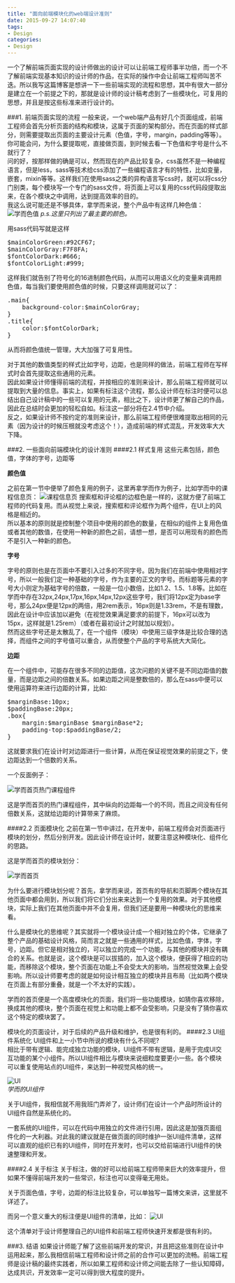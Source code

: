 ```yaml
---
title: "面向前端模块化的web端设计准则"
date: 2015-09-27 14:07:40
tags: 
- Design
categories: 
- Design
---
```

一个了解前端页面实现的设计师做出的设计可以让前端工程师事半功倍，而一个不了解前端实现基本知识的设计师的作品，在实际的操作中会让前端工程师叫苦不迭。所以我写这篇博客是想讲一下一些前端实现的流程和思想，其中有很大一部分是建立在一个前提之下的，那就是设计师的设计稿考虑到了一些模块化，可复用的思想，并且是按这些标准来进行设计的。
 
 
 <!--more-->
 
###1. 前端页面实现的流程
一般来说，一个web端产品有好几个页面组成，前端工程师会首先分析页面的结构和模块，这属于页面的架构部分。而在页面的样式部分，则需要提取出页面的主要设计元素（色值，字号，margin，padding等等）。  
你可能会问，为什么要提取呢，直接做页面，到时候去看一下色值和字号是什么不就行了？  
问的好，按那样做的确是可以，然而现在的产品比较复杂，css虽然不是一种编程语言，但是less，sass等技术给css添加了一些编程语言才有的特性，比如变量，嵌套，mixin等等。这样我们在使用sass之类的异构语言写css时，就可以将css分门别类，每个模块写一个专门的sass文件，将页面上可以复用的css代码段提取出来，在各个模块之中调用，达到提高效率的目的。  
我这么说可能还是不够具体，拿学而来说，整个产品中有这样几种色值：
![学而色值](http://7oxh2b.com1.z0.glb.clouddn.com/Screen%20Shot%202015-09-27%20at%202.54.58%20PM.png) 
*p.s.这里只列出了最主要的颜色。*

用sass代码写就是这样  

<pre class="prettyprint">
$mainColorGreen:#92CF67;
$mainColorGray:F7F8FA;
$fontColorDark:#666;
$fontColorLight:#999;
</pre>
这样我们就告别了符号化的16进制颜色代码，从而可以用语义化的变量来调用颜色值，每当我们要使用颜色值的时候，只要这样调用就可以了：  

<pre class="prettyprint">
.main{
	background-color:$mainColorGray;
}
.title{
	color:$fontColorDark;
}
</pre>
从而将颜色值统一管理，大大加强了可复用性。

对于其他的数值类型的样式比如字号，边距，也是同样的做法，前端工程师在写样式时会首先提取这些通用的元素。  
因此如果设计师懂得前端的流程，并按相应的准则来设计，那么前端工程师就可以提取到大量的信息。事实上，如果有标注这个流程，那么设计师在标注时便可以总结出自己设计稿中的一些可以复用的元素，相比之下，设计师更了解自己的作品，因此在总结时会更加的轻松自如。标注这一部分将在2.4节中介绍。  
反之，如果设计师不按约定的准则来设计，那么前端工程师便很难提取出相同的元素（因为设计的时候压根就没考虑这个！），造成前端的样式混乱，开发效率大大下降。

###2. 一些面向前端模块化的设计准则
####2.1 样式复用
这些元素包括，颜色值，字体的字号，边距等    

**颜色值**  

之前在第一节中便举了颜色复用的例子，这里再拿学而作为例子，比如学而中的课程信息页：
![课程信息页](http://7oxh2b.com1.z0.glb.clouddn.com/Screen%20Shot%202015-09-27%20at%203.28.16%20PM.png)
 搜索框和评论框的边框色是一样的，这就方便了前端工程师的代码复用。而从视觉上来说，搜索框和评论框作为两个组件，在UI上的风格是相近的。  
 所以基本的原则就是控制整个项目中使用的颜色的数量，在相似的组件上复用色值或者其他的数值，在使用一种新的颜色之前，请想一想，是否可以用现有的颜色而不是引入一种新的颜色。

**字号**  

字号的原则也是在页面中不要引入过多的不同字号。因为我们在前端中使用相对字号，所以一般我们定一种基础的字号，作为主要的正文的字号。而标题等元素的字号大小则定为基础字号的倍数，一般是一位小数倍，比如1.2、1.5、1.8等。比如在学而中存在32px,24px,17px,16px,14px,12px这些字号，我们将12px定为base字号，那么24px便是12px的两倍，用2rem表示，16px则是1.33rem，不是有理数，因此在设计中应该加以避免（在视觉效果满足要求的前提下，16px可以改为15px，这样就是1.25rem）（或者在最初设计之时就加以规划）。  
然而这些字号还是太散乱了，在一个组件（模块）中使用三级字体是比较合理的选择，而组件之间的字号值可以重合，从而使整个产品的字号系统大大简化。
 
**边距**  

在一个组件中，可能存在很多不同的边距值，这次问题的关键不是不同边距值的数量，而是边距之间的倍数关系。如果边距之间是整数倍的，那么在sass中便可以使用运算符来进行边距的计算，比如:  
  
<pre class="prettyprint">
$marginBase:10px;
$paddingBase:20px;
.box{
	margin:$marginBase $marginBase*2;
	padding-top:$paddingBase/2;
}
</pre>
这就要求我们在设计时对边距进行一些计算，从而在保证视觉效果的前提之下，使边距达到一个倍数的关系。 

一个反面例子：    

![学而首页热门课程组件](http://7oxh2b.com1.z0.glb.clouddn.com/Screen%20Shot%202015-09-27%20at%204.06.04%20PM_spec.png)  

这是学而首页的热门课程组件，其中纵向的边距每一个的不同，而且之间没有任何倍数关系，这就给边距的计算带来了麻烦。  

####2.2 页面模块化
之前在第一节中讲过，在开发中，前端工程师会对页面进行模块的划分，然后分别开发。因此设计师在设计时，就要注意这种模块化、组件化的思路。  

这是学而首页的模块划分：  

![学而首页](http://7oxh2b.com1.z0.glb.clouddn.com/xueer.png)  

为什么要进行模块划分呢？首先，拿学而来说，首页有的导航和页脚两个模块在其他页面中都会用到，所以我们将它们分出来来达到一个复用的效果。对于其他模块，实际上我们在其他页面中并不会复用，但我们还是要用一种模块化的思维来看。   
 
什么是模块化的思维呢？其实就将一个模块设计成一个相对独立的个体，它继承了整个产品的基础设计风格，简而言之就是一些通用的样式，比如色值，字体，字号，边距。但它是相对独立的，可以独立的完成一个功能，与其他的模块并没有耦合的关系。也就是说，这个模块是可以拔插的，加入这个模块，便获得了相应的功能，而移除这个模块，整个页面在功能上不会受太大的影响，当然视觉效果上会受影响。所以设计师要考虑的就是如何设计相互独立的模块并且布局（比如两个模块在页面上有部分重叠，就是一个不太好的实践）。 

学而的首页便是一个高度模块化的页面，我们将一些功能模块，如猜你喜欢移除，换成其他的模块，整个页面在视觉上和功能上都不会受影响，只是没有了猜你喜欢这个特定的模块罢了。  

模块化的页面设计，对于后续的产品升级和维护，也是很有利的。
####2.3 UI组件系统化
UI组件和上一小节中所说的模块有什么不同呢?  
相比于带有逻辑、能完成独立功能的模块，UI组件不带有逻辑，是用于完成UI交互功能的某个小组件。所以UI组件相比与模块来说细粒度要更小一些。各个模块可以重复使用站点的UI组件，来达到一种视觉风格的统一。

![UI](http://7oxh2b.com1.z0.glb.clouddn.com/Screen%20Shot%202015-09-27%20at%205.00.34%20PM.png)  
*学而的UI组件*   
 
关于UI组件，我相信就不用我班门弄斧了，设计师们在设计一个产品时所设计的UI组件自然是系统化的。  

一套系统的UI组件，可以在代码中用独立的文件进行引用，因此这是加强页面组件化的一大利器。对此我的建议就是在做页面的同时维护一张UI组件清单，这样可以直观的组织已有的UI组件，同时在开发时，也可以交给前端进行UI组件的快速整理和开发。  

####2.4 关于标注
关于标注，做的好可以给前端工程师带来巨大的效率提升，但如果不懂得前端开发的一些常识，标注也可以变得毫无用处。

关于页面色值，字号，边距的标注比较复杂，可以单独写一篇博文来讲，这里就不详述了。 

而另一个意义重大的标注便是UI组件的清单，比如：
![UI](http://7oxh2b.com1.z0.glb.clouddn.com/index_uikit.png)  

这个清单对于设计师整理自己的UI组件和前端工程师快速开发都是很有利的。


###3. 结语
如果设计师能了解了这些前端开发的常识，并且把这些准则在设计中运用起来，那么我相信前端工程师和设计师之前的合作可以更加的流畅。前端工程师是设计稿的最终实践者，所以如果工程师和设计师之间能去除了一些认知障碍，达成共识，开发效率一定可以得到很大程度的提升。